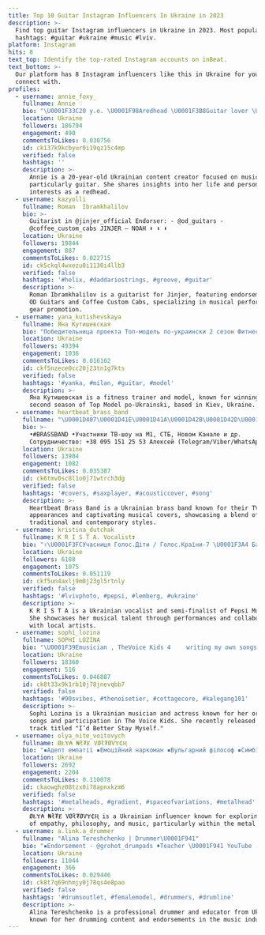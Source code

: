 ```yaml
---
title: Top 10 Guitar Instagram Influencers In Ukraine in 2023
description: >-
  Find top guitar Instagram influencers in Ukraine in 2023. Most popular
  hashtags: #guitar #ukraine #music #lviv.
platform: Instagram
hits: 8
text_top: Identify the top-rated Instagram accounts on inBeat.
text_bottom: >-
  Our platform has 8 Instagram influencers like this in Ukraine for you to
  connect with.
profiles:
  - username: annie_foxy_
    fullname: Annie ♡
    bio: "\U0001F33C20 y.o. \U0001F98Aredhead \U0001F3B8Guitar lover \U0001F5A4†Colossians 3:14 ฅ’ω’ฅ украинка ⠀ \U0001F48Ccollabs ~ annatimoshhuk@gmail.com"
    location: Ukraine
    followers: 186794
    engagement: 490
    commentsToLikes: 0.030756
    id: ck137k9kcbyur0i19qz15c4mp
    verified: false
    hashtags: ''
    description: >-
      Annie is a 20-year-old Ukrainian content creator focused on music,
      particularly guitar. She shares insights into her life and personal
      interests as a redhead.
  - username: kazyolli
    fullname: Roman  Ibramkhalilov
    bio: >-
      Guitarist in @jinjer_official Endorser: - @od_guitars -
      @coffee_custom_cabs JINJER – NOAH ⬇️ ⬇️ ⬇️
    location: Ukraine
    followers: 19844
    engagement: 887
    commentsToLikes: 0.022715
    id: ck5ckql4wxezu0i1130i4llb3
    verified: false
    hashtags: '#helix, #daddariostrings, #groove, #guitar'
    description: >-
      Roman Ibramkhalilov is a guitarist for Jinjer, featuring endorsements from
      OD Guitars and Coffee Custom Cabs, specializing in musical performance and
      gear promotion.
  - username: yana_kutishevskaya
    fullname: Яна Кутишевская
    bio: "Победительница проекта Топ-модель по-украински 2 сезон Фитнес-тренер\U0001F4AA Model Current city:Kiev Вопросы сотрудничества писать в DIRECT"
    location: Ukraine
    followers: 49394
    engagement: 1036
    commentsToLikes: 0.016102
    id: ckf5nzece0cc20j23tn1g7kts
    verified: false
    hashtags: '#yanka, #milan, #guitar, #model'
    description: >-
      Яна Кутишевская is a fitness trainer and model, known for winning the
      second season of Top Model po-Ukrainski, based in Kiev, Ukraine.
  - username: heartbeat_brass_band
    fullname: "\U0001D407\U0001D41E\U0001D41A\U0001D42B\U0001D42D\U0001D401\U0001D41E\U0001D41A\U0001D42D \U0001D401\U0001D42B\U0001D41A\U0001D42C\U0001D42C \U0001D401\U0001D41A\U0001D427\U0001D41D"
    bio: >-
      •#BRASSBAND •Участники ТВ-шоу на М1, СТБ, Новом Канале и др.
      Сотрудничество: +38 095 151 25 53 Алексей (Telegram/Viber/WhatsApp)
    location: Ukraine
    followers: 13904
    engagement: 1082
    commentsToLikes: 0.035387
    id: ck6tmv0sc8l1o0j71wtrch3dg
    verified: false
    hashtags: '#covers, #saxplayer, #acousticcover, #song'
    description: >-
      Heartbeat Brass Band is a Ukrainian brass band known for their TV
      appearances and captivating musical covers, showcasing a blend of
      traditional and contemporary styles.
  - username: kristina_dutchak
    fullname: K R I S T A. Vocalist❣️
    bio: "✌\U0001F3FCУчасниця Голос.Діти / Голос.Країни-7 \U0001F3A4 Багато співаю \U0001F449\U0001F3FB #хриспівай \U0001F31F Півфіналістка @pepsimusicstar \U0001F483\U0001F3FB Леді в @ladies_trio TIK TOK\U0001F447\U0001F3FB"
    location: Ukraine
    followers: 6188
    engagement: 1075
    commentsToLikes: 0.051119
    id: ckf5un4axlj9m0j23gl5rtnly
    verified: false
    hashtags: '#lvivphoto, #pepsi, #lemberg, #ukraine'
    description: >-
      K R I S T A is a Ukrainian vocalist and semi-finalist of Pepsi Music Star.
      She showcases her musical talent through performances and collaborations
      with local artists.
  - username: sophi_lozina
    fullname: SOPHI LOZINA
    bio: "\U0001F39Emusician , TheVoice Kids 4 ⠀⠀ writing my own songs, acting. J. Eurovision final.⠀ ⠀⠀⠀⠀⠀⠀⠀⠀ ‼️ NEW TRACK« I’d better stay myself » IS HERE‼️↓"
    location: Ukraine
    followers: 18360
    engagement: 516
    commentsToLikes: 0.046887
    id: ck8t33x9k1rb10j78jnevqbb7
    verified: false
    hashtags: '#90svibes, #thenoisetier, #cottagecore, #kalegang101'
    description: >-
      Sophi Lozina is a Ukrainian musician and actress known for her original
      songs and participation in The Voice Kids. She recently released a new
      track titled "I’d Better Stay Myself."
  - username: olya_nite_voitovych
    fullname: ØⱠɎ₳ ₦ł₮Ɇ VØł₮ØVɎ₵Ⱨ
    bio: "▪️Адепт емпатії ▪️Емоційний наркоман ▪️Вульгарний філософ ▪️Симбіозний індивід\U0001F31D\U0001F31A ▪️Багато ацької музики в сторіс\U0001F608 \U0001F331 #metalhead \U0001F4CD From everywhere \U0001F30F"
    location: Ukraine
    followers: 2692
    engagement: 2204
    commentsToLikes: 0.110078
    id: ckaowghz08tzx0i78apnxkzm6
    verified: false
    hashtags: '#metalheads, #gradient, #spaceofvariations, #metalhead'
    description: >-
      ØⱠɎ₳ ₦ł₮Ɇ VØł₮ØVɎ₵Ⱨ is a Ukrainian influencer known for exploring themes
      of empathy, philosophy, and music, particularly within the metal genre.
  - username: a.link.a_drummer
    fullname: "Alina Tereshchenko | Drummer\U0001F941"
    bio: "▪️Endorsement - @grohot_drumpads ♦️Teacher \U0001F941 YouTube ⬇️ ⬇️ ⬇️ ⬇️"
    location: Ukraine
    followers: 11044
    engagement: 366
    commentsToLikes: 0.029446
    id: ck8t7q69nhmjy0j78qs4e8pao
    verified: false
    hashtags: '#drumsoutlet, #femalemodel, #drummers, #drumline'
    description: >-
      Alina Tereshchenko is a professional drummer and educator from Ukraine,
      known for her drumming content and endorsements in the music industry.
---
```


